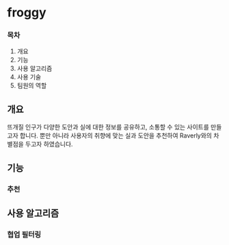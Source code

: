 # froggy

### 목차

1. 개요
2. 기능
3. 사용 알고리즘
4. 사용 기술
5. 팀원의 역할

## 개요

뜨개질 인구가 다양한 도안과 실에 대한 정보를 공유하고, 소통할 수 있는 사이트를 만들고자 합니다. 뿐만 아니라 사용자의 취향에 맞는 실과 도안을 추천하여 Raverly와의 차별점을 두고자 하였습니다.

## 기능

###

### 추천

## 사용 알고리즘

### 협업 필터링
